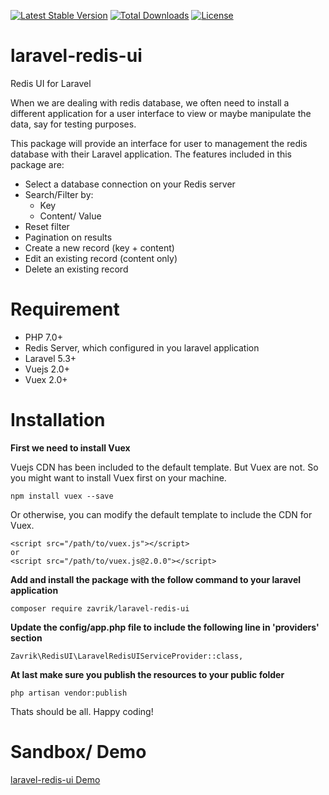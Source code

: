 [![Latest Stable Version](https://poser.pugx.org/feikwok/laravel-redis-ui/v/stable)](https://packagist.org/packages/feikwok/laravel-redis-ui)
[![Total Downloads](https://poser.pugx.org/feikwok/laravel-redis-ui/downloads)](https://packagist.org/packages/feikwok/laravel-redis-ui)
[![License](https://poser.pugx.org/feikwok/laravel-redis-ui/license)](https://packagist.org/packages/feikwok/laravel-redis-ui)

# laravel-redis-ui
Redis UI for Laravel

When we are dealing with redis database, we often need to install a different application for a user interface to view or maybe manipulate the data, say for testing purposes.

This package will provide an interface for user to management the redis database with their Laravel application. The features included in this package are:

- Select a database connection on your Redis server
- Search/Filter by:
  - Key
  - Content/ Value
- Reset filter
- Pagination on results
- Create a new record (key + content)
- Edit an existing record (content only)
- Delete an existing record

# Requirement
- PHP 7.0+
- Redis Server, which configured in you laravel application
- Laravel 5.3+
- Vuejs 2.0+
- Vuex 2.0+

# Installation

**First we need to install Vuex**

Vuejs CDN has been included to the default template. But Vuex are not. So you might want to install Vuex first on your machine.

```
npm install vuex --save
```

Or otherwise, you can modify the default template to include the CDN for Vuex.

```
<script src="/path/to/vuex.js"></script>
or
<script src="/path/to/vuex.js@2.0.0"></script>
```

**Add and install the package with the follow command to your laravel application**
```
composer require zavrik/laravel-redis-ui
```
**Update the config/app.php file to include the following line in 'providers' section**
```
Zavrik\RedisUI\LaravelRedisUIServiceProvider::class,
```
**At last make sure you publish the resources to your public folder**
```
php artisan vendor:publish
```
Thats should be all. Happy coding!

# Sandbox/ Demo
[laravel-redis-ui Demo](http://opi.ateliersign.com/sandbox/public/redis-ui)
